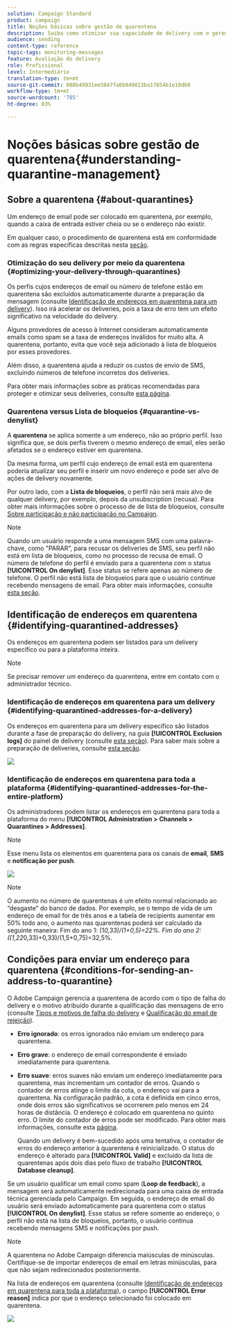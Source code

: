 ```yaml
---
solution: Campaign Standard
product: campaign
title: Noções básicas sobre gestão de quarentena
description: Saiba como otimizar sua capacidade de delivery com o gerenciamento de quarentenas.
audience: sending
content-type: reference
topic-tags: monitoring-messages
feature: Avaliação do delivery
role: Profissional
level: Intermediário
translation-type: tm+mt
source-git-commit: 088b49931ee5047fa6b949813ba17654b1e10d60
workflow-type: tm+mt
source-wordcount: '785'
ht-degree: 83%

---
```



# Noções básicas sobre gestão de quarentena{#understanding-quarantine-management}

## Sobre a quarentena {#about-quarantines}

Um endereço de email pode ser colocado em quarentena, por exemplo, quando a caixa de entrada estiver cheia ou se o endereço não existir.

Em qualquer caso, o procedimento de quarentena está em conformidade com as regras específicas descritas nesta [seção](#conditions-for-sending-an-address-to-quarantine).

### Otimização do seu delivery por meio da quarentena {#optimizing-your-delivery-through-quarantines}

Os perfis cujos endereços de email ou número de telefone estão em quarentena são excluídos automaticamente durante a preparação da mensagem (consulte [Identificação de endereços em quarentena para um delivery](#identifying-quarantined-addresses-for-a-delivery)). Isso irá acelerar os deliveries, pois a taxa de erro tem um efeito significativo na velocidade do delivery.

Alguns provedores de acesso à Internet consideram automaticamente emails como spam se a taxa de endereços inválidos for muito alta. A quarentena, portanto, evita que você seja adicionado à lista de bloqueios por esses provedores.

Além disso, a quarentena ajuda a reduzir os custos de envio de SMS, excluindo números de telefone incorretos dos deliveries.

Para obter mais informações sobre as práticas recomendadas para proteger e otimizar seus deliveries, consulte [esta página](../../sending/using/delivery-best-practices.md).

### Quarentena versus Lista de bloqueios {#quarantine-vs-denylist}

A **quarentena** se aplica somente a um endereço, não ao próprio perfil. Isso significa que, se dois perfis tiverem o mesmo endereço de email, eles serão afetados se o endereço estiver em quarentena.

Da mesma forma, um perfil cujo endereço de email está em quarentena poderia atualizar seu perfil e inserir um novo endereço e pode ser alvo de ações de delivery novamente.

Por outro lado, com a **Lista de bloqueios**, o perfil não será mais alvo de qualquer delivery, por exemplo, depois da unsubscription (recusa). Para obter mais informações sobre o processo de  de lista de bloqueios, consulte [Sobre participação e não participação no Campaign](../../audiences/using/about-opt-in-and-opt-out-in-campaign.md).

>[!NOTE]
>
>Quando um usuário responde a uma mensagem SMS com uma palavra-chave, como &quot;PARAR&quot;, para recusar os deliveries de SMS, seu perfil não está em lista de bloqueios, como no processo de recusa de email. O número de telefone do perfil é enviado para a quarentena com o status **[!UICONTROL On denylist]**. Esse status se refere apenas ao número de telefone. O perfil não está lista de bloqueios para que o usuário continue recebendo mensagens de email. Para obter mais informações, consulte [esta seção](../../channels/using/managing-incoming-sms.md#managing-stop-sms).

## Identificação de endereços em quarentena {#identifying-quarantined-addresses}

Os endereços em quarentena podem ser listados para um delivery específico ou para a plataforma inteira.

>[!NOTE]
>
>Se precisar remover um endereço da quarentena, entre em contato com o administrador técnico.

### Identificação de endereços em quarentena para um delivery {#identifying-quarantined-addresses-for-a-delivery}

Os endereços em quarentena para um delivery específico são listados durante a fase de preparação do delivery, na guia **[!UICONTROL Exclusion logs]** do painel de delivery (consulte [esta seção](../../sending/using/monitoring-a-delivery.md#exclusion-logs)). Para saber mais sobre a preparação de deliveries, consulte [esta seção](../../sending/using/preparing-the-send.md).

![](assets/exclusion_logs.png)

### Identificação de endereços em quarentena para toda a plataforma {#identifying-quarantined-addresses-for-the-entire-platform}

Os administradores podem listar os endereços em quarentena para toda a plataforma do menu **[!UICONTROL Administration > Channels > Quarantines > Addresses]**.

>[!NOTE]
>
>Esse menu lista os elementos em quarentena para os canais de **email**, **SMS** e **notificação por push**.

![](assets/quarantines1.png)

>[!NOTE]
>
>O aumento no número de quarentenas é um efeito normal relacionado ao “desgaste” do banco de dados. Por exemplo, se o tempo de vida de um endereço de email for de três anos e a tabela de recipients aumentar em 50% todo ano, o aumento nas quarentenas poderá ser calculado da seguinte maneira: Fim do ano 1: (1*0,33)/(1+0,5)=22%. Fim do ano 2: ((1,22*0,33)+0,33)/(1,5+0,75)=32,5%.

## Condições para enviar um endereço para quarentena {#conditions-for-sending-an-address-to-quarantine}

O Adobe Campaign gerencia a quarentena de acordo com o tipo de falha do delivery e o motivo atribuído durante a qualificação das mensagens de erro (consulte [Tipos e motivos de falha do delivery](../../sending/using/understanding-delivery-failures.md#delivery-failure-types-and-reasons) e [Qualificação do email de rejeição](../../sending/using/understanding-delivery-failures.md#bounce-mail-qualification)).

* **Erro ignorado**: os erros ignorados não enviam um endereço para quarentena.
* **Erro grave**: o endereço de email correspondente é enviado imediatamente para quarentena.
* **Erro suave**: erros suaves não enviam um endereço imediatamente para quarentena, mas incrementam um contador de erros. Quando o contador de erros atinge o limite da cota, o endereço vai para a quarentena. Na configuração padrão, a cota é definida em cinco erros, onde dois erros são significativos se ocorrerem pelo menos em 24 horas de distância. O endereço é colocado em quarentena no quinto erro. O limite do contador de erros pode ser modificado. Para obter mais informações, consulte esta [página](../../administration/using/configuring-email-channel.md#email-channel-parameters).

   Quando um delivery é bem-sucedido após uma tentativa, o contador de erros do endereço anterior à quarentena é reinicializado. O status do endereço é alterado para **[!UICONTROL Valid]** e excluído da lista de quarentenas após dois dias pelo fluxo de trabalho **[!UICONTROL Database cleanup]**.

Se um usuário qualificar um email como spam (**Loop de feedback**), a mensagem será automaticamente redirecionada para uma caixa de entrada técnica gerenciada pelo Campaign. Em seguida, o endereço de email do usuário será enviado automaticamente para quarentena com o status **[!UICONTROL On denylist]**. Esse status se refere somente ao endereço, o perfil não está na lista de bloqueios, portanto, o usuário continua recebendo mensagens SMS e notificações por push.

>[!NOTE]
A quarentena no Adobe Campaign diferencia maiúsculas de minúsculas. Certifique-se de importar endereços de email em letras minúsculas, para que não sejam redirecionados posteriormente.

Na lista de endereços em quarentena (consulte [Identificação de endereços em quarentena para toda a plataforma](#identifying-quarantined-addresses-for-the-entire-platform)), o campo **[!UICONTROL Error reason]** indica por que o endereço selecionado foi colocado em quarentena.

![](assets/quarantines2.png)

